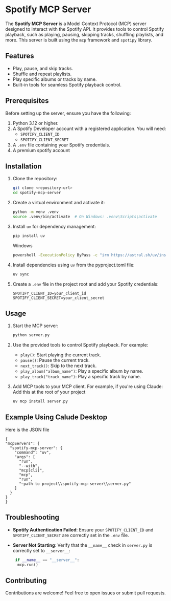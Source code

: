 # Spotify MCP Server

The **Spotify MCP Server** is a Model Context Protocol (MCP) server designed to interact with the Spotify API. It provides tools to control Spotify playback, such as playing, pausing, skipping tracks, shuffling playlists, and more. This server is built using the `mcp` framework and `spotipy` library.

## Features

- Play, pause, and skip tracks.
- Shuffle and repeat playlists.
- Play specific albums or tracks by name.
- Built-in tools for seamless Spotify playback control.

## Prerequisites

Before setting up the server, ensure you have the following:

1. Python 3.12 or higher.
2. A Spotify Developer account with a registered application. You will need:
   - `SPOTIFY_CLIENT_ID`
   - `SPOTIFY_CLIENT_SECRET`
3. A `.env` file containing your Spotify credentials.
4. A premium spotify account

## Installation

1. Clone the repository:
   ```bash
   git clone <repository-url>
   cd spotify-mcp-server
   ```

2. Create a virtual environment and activate it:
   ```bash
   python -m venv .venv
   source .venv/bin/activate  # On Windows: .venv\Scripts\activate
   ```

3. Install `uv` for dependency management:
   ```bash
   pip install uv
   ```
   Windows
   ```bash
   powershell -ExecutionPolicy ByPass -c "irm https://astral.sh/uv/install.ps1 | iex"
   ```

4. Install dependencies using `uv` from the pyproject.toml file:
   ```bash
   uv sync
   ```

5. Create a `.env` file in the project root and add your Spotify credentials:
   ```
   SPOTIFY_CLIENT_ID=your_client_id
   SPOTIFY_CLIENT_SECRET=your_client_secret
   ```

## Usage

1. Start the MCP server:
   ```bash
   python server.py
   ```

2. Use the provided tools to control Spotify playback. For example:
   - `play()`: Start playing the current track.
   - `pause()`: Pause the current track.
   - `next_track()`: Skip to the next track.
   - `play_album("album_name")`: Play a specific album by name.
   - `play_track("track_name")`: Play a specific track by name.

3. Add MCP tools to your MCP client. For example, if you're using Claude:
     Add this at the root of your project
    ```bash
   uv mcp install server.py
   ```
## Example Using Calude Desktop

 Here is the JSON file
  ```
  {
  "mcpServers": {
    "spotify-mcp-server": {
      "command": "uv",
      "args": [
        "run",
        "--with",
        "mcp[cli]",
        "mcp",
        "run",
        "~path to project\\spotify-mcp-server\\server.py"
      ]
    }
  }
}
 ```
   

## Troubleshooting

- **Spotify Authentication Failed**: Ensure your `SPOTIFY_CLIENT_ID` and `SPOTIFY_CLIENT_SECRET` are correctly set in the `.env` file.
- **Server Not Starting**: Verify that the `__name__` check in `server.py` is correctly set to `__server__`:
  
   ```python
    if __name__ == "__server__":
     mcp.run()
   ```

## Contributing

Contributions are welcome! Feel free to open issues or submit pull requests.



